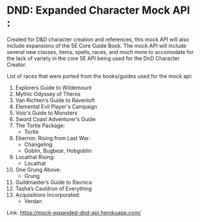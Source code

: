 # DND: Expanded Character Mock API :

Created for D&D character creation and references, this mock API will also include expansions of the 5E Core Guide Book. The mock API will include several new classes, items, spells, races, and much more to accomodate for the lack of variety in the core 5E API being used for the DnD Character Creator.

List of races that were ported from the books/guides used for the mock api:

1. Explorers Guide to Wildemount 		
2. Mythic Odyssey of Theros
3. Van Richten’s Guide to Ravenloft		
4. Elemental Evil Player's Campaign
5. Volo's Guide to Monsters	
6. Sword Coast Adventurer’s Guide		
7. The Tortle Package:
    - Tortle
8. Eberron: Rising from Last War:
    - Changeling
    - Goblin, Bugbear, Hobgoblin
9. Locathat Rising:
    - Locathat
10. One Grung Above:
    - Grung
11. Guildmaster’s Guide to Ravnica
12. Tasha’s Cauldron of Everything
13. Acquisitions Incorporated:
    - Verdan
 
 
 Link:
 https://mock-expanded-dnd-api.herokuapp.com/
		

	



		
		


